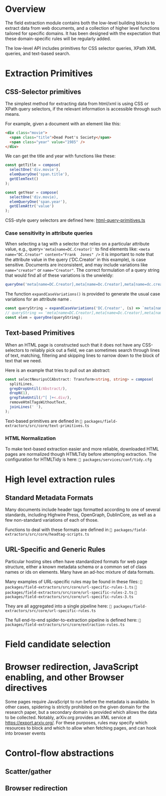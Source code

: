 # Overview
The  field extraction  module contains  both  the low-level  building blocks  to
extract data  from web  documents, and  a collection  of higher  level functions
tailored for specific domains. It has been designed with the expectation
that these domain-specific rules will be regularly added.

The low-level API includes primitives for CSS selector queries,
XPath XML queries, and text-based search.

# Extraction Primitives

## CSS-Selector primitives
The simplest  method for  extracting data  from html/xml is  using CSS  or XPath
query selectors, if the relevant information is accessible through such means.


For example, given a document with an element like this:
```html
<div class="movie">
  <span class="title">Dead Poet's Society</span>
  <span class="year" value="1985" />
</div>
```
We can get the title and year with functions like these:
```typescript
const getTitle = compose(
  selectOne('div.movie'),
  elemQueryOne('span.title'),
  getElemText()
);

const getYear = compose(
  selectOne('div.movie),
  elemQueryOne('span.year'),
  getElemAttr('value')
);
```

CSS-style query selectors are defined here:
[html-query-primitives.ts](packages/field-extractors/src/core/html-query-primitives.ts)

<!-- [include headtag-scripts.ts](packages/field-extractors/src/core/headtag-scripts.ts ':include :type=code typescript :fragment=DEMO') -->
### Case sensitivity in attribute queries
When  selecting a  tag with  a selector  that relies  on a  particular attribute
value,  e.g.,  query=`'meta[name=DC.Creator]'`  to find  elements  like:  `<meta
name="DC.Creator" content="Frank  Jones" />`  it is important  to note  that the
attribute value in the query ('DC.Creator'  in this example), is case sensitive.
Documents are inconsistent, and may  include variations like `name="creator"` or
`name="Creator"`. The correct formulation of a  query string that would find all
of these variations is the unwieldy:

```typescript
queryOne('meta[name=DC.Creator],meta[name=Dc.Creator],meta[name=dc.creator]')
```

The function `expandCaseVariations()` is provided to generate the usual case variations for an attribute name .
```typescript
const queryString = expandCaseVariations('DC.Creator', (s) => `meta[name=${n}]` );
// queryString == 'meta[name=DC.Creator],meta[name=Dc.Creator],meta[name=dc.creator]'
const elem = queryOne(queryString);
```


## Text-based Primitives
When an HTML page is constructed such that it does not have any CSS-selectors to reliably pick out a field,
we can sometimes search through lines of text, matching, filtering and skipping lines to narrow down to
the block of text that we need.

Here is an example that tries to pull out an abstract:

```typescript
const selectNeuripsCCAbstract: Transform<string, string> = compose(
  splitLines,
  grepDropUntil(/Abstract/),
  dropN(1),
  grepTakeUntil(/^[ ]+<.div/),
  removeHtmlTagsWithoutText,
  joinLines(' '),
);
```

Text-based primitives are defined in
`📄 packages/field-extractors/src/core/text-primitives.ts`

### HTML Normalization
To make  text-based extraction easier  and more reliable, downloaded  HTML pages
are normalized though HTMLTidy before attempting extraction. The configuration
for HTMLTidy is here:
`📄 packages/services/conf/tidy.cfg`


# High level extraction rules

## Standard Metadata Formats
Many  documents  include header  tags  formatted  according  to one  of  several
standards, including  Highwire Press,  OpenGraph, DublinCore, as  well as  a few
non-standard variations of each of those.

Functions to deal with these formats are defined in
`📄 packages/field-extractors/src/core/headtag-scripts.ts`


## URL-Specific and Generic Rules
Particular hosting sites often have standardized formats for web page
structure, either a known metadata schema or a common set of class names or
ids on elements. Many have an ad-hoc mixture of data formats.

Many examples of URL-specific rules may be found in these files:
`📄 packages/field-extractors/src/core/url-specific-rules-1.ts`
`📄 packages/field-extractors/src/core/url-specific-rules-2.ts`
`📄 packages/field-extractors/src/core/url-specific-rules-3.ts`

They are all aggregated into a single pipeline here:
`📄 packages/field-extractors/src/core/url-specific-rules.ts`

The full end-to-end spider-to-extraction pipeline is defined here:
`📄 packages/field-extractors/src/core/extraction-rules.ts `

# Field candidate selection
# Browser redirection, JavaScript enabling, and other Browser directives
Some pages require JavaScript to run before the metadata is available. In other cases,
spidering is strictly prohibited on the given domain for the research paper, but a secondary
domain is provided which allows the data to be collected. Notably, arXiv.org provides an XML
service at https://export.arxiv.org/. For these purposes, rules may specify which resources to block and which to
allow when fetching pages, and can hook into browser events

# Control-flow abstractions

## Scatter/gather

## Browser redirection



